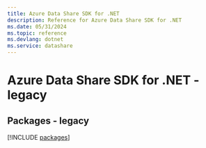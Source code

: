 ```yaml
---
title: Azure Data Share SDK for .NET
description: Reference for Azure Data Share SDK for .NET
ms.date: 05/31/2024
ms.topic: reference
ms.devlang: dotnet
ms.service: datashare
---
```

# Azure Data Share SDK for .NET - legacy
## Packages - legacy
[!INCLUDE [packages](data-share-index.md)]